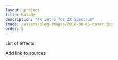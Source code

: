 ```yaml
---
layout: project
title: Malady
description: "4K intro for ZX Spectrum"
image: /assets/blog-images/2018-08-05-cover.jpg
order: 5
---
```


List of effects

Add link to sources